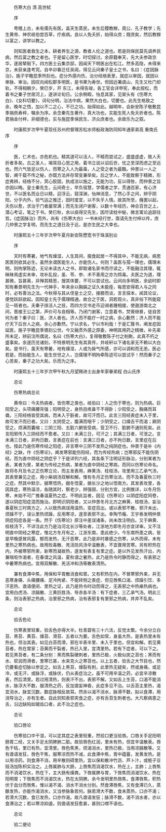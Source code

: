 <!-- { "loadSidebar": true } -->


　　伤寒大白 清 高世栻

　　序

　　粤稽上古，未有儒先有医。盖天生蒸民，未生后稷教稼，周公、孔子教学；先生黄帝、神农岐伯尝百草，疗疾病。良以人免夭折，始得众庶；既庶矣，然后教稼以富之，讲学以教之。

　　则知医者救生之本，耕者养生之源，教者人伦之道也。若是则保民莫先调养民病，然后富之教之者也。于是留心医学，时切探讨。余原籍奉天，先大夫参政京华，遂居辇毂下。四方医士云集京邸，因闻天下明医出在松江。然多高隐，未得来京，未获亲逢考究。自辛卯春迁任吴阊，得见云间秦子皇士之书，名曰：《症因脉治》，施子宇瞻昆季所刻也。症分外感内伤，治分经络表里，就症以审因，就因以审脉、审治。因叹向闻松郡多明医，是书果为寿世。但因远署虞山，先生又杜门却轨，不得相朝夕。癸巳岁，开 东江，未得告竣，各工官会详申宪，奉此按松，而着书之秦子世居河上，遂讲论旬日。公余稍暇，怡息其家，见架头有《伤寒大白》、《女科切要》，词句分明，治法中病，果然大白也，切要也。此先生格致之余，晚年之悟，加以不二之心，不已之功，始得如此。越明年，会新安陈子敬敷昆季捐赀寿梓，嘱余为序。余念秦先生著作，真大功也，实能生死人免夭折者也。陈君捐金付梓，非细德也，实与施昆季保民生、济众庶者也。余故乐为之叙。

　　时康熙岁次甲午夏现任苏州府督理苏松水师船政海防同知年通家弟高 重南氏序

　　序

　　医，仁术也，亦危机也。精其道可以活人，不精而尝试之，盛盛虚虚，致人夭折者多矣。古之圣人，竭耳目心思之用，着书立说以诏后世，忧之至深而虑之至远也。然六气皆足以伤人，而寒之入人为最毒，人之受之者为最酷。仲景以一人之智，阐千载不传之秘，亦既方法并存常变兼举矣。后之学人，不能致察于精微，形症弗辨，经络不分，冥心胶固，执成法以施之，无能为功，反以得咎，而仲景之旨亦因以晦。皇士秦先生，云间奇士，早负宿慧，学儒者之学，贯通百家，有心济世，不以医名而业日以精，迎浮云，窥深渊，怡神消息，了然心手之间，辨乎阴阳，分乎内外，验气运之推迁，因时度宜，以不失乎人情。故其所至，癃罢以起，夭伤以愈，求治于门者屡常满；而先生闭户谢客，以数十年经历，神合百世之上，潜心考证，笔之于书。癸巳秋，余以痰得交先生，因尽读枕中秘，微言寓论追踪往哲。《症因脉治》而外，尚有《伤寒大白》一书未经行世，亟请先生付梓以传，庶几仲景之学复明，而先生之道日及于远，是亦生民之大幸也。

　　时康熙五十三年岁次甲午夏月新安陈懋宽书于珠溪别业

　　序

　　天时有寒暑，地气有燥湿，人生其间，服食起居一不得其中，不能无病，病思医医则欲其必生。虽然余谓医能生人，亦能伤人。何则？盖医与孺一理也，儒理未明，则拘掌陈迹，无论未读古人之书，即取诸名家书而尽读之，不能融洽其理，辄昧昧焉虚实未审，攻补乱投，虽、苓、参、术不善用之亦为鸩毒。夫医之为道，理甚微，旨甚奥，非殚其精思，搜其体要，不可以尝试也。云间向多明医，余幼时即知有秦景明先生为一代神手，年来余以胸膈之证久未能痊，每思安得若人与之同时，必有善治之法。今秋得与其从侄皇士之交，接膝而谈，言言探本，闻其论议，便觉跃跃欲起。因知皇士先于儒理精通，故合之于医，洞若观火，真非俗下所能窥见一斑者也。夫秦子挟活人之技，而四方交书走币迎谒者踵相接，使遨游南北之间，晋接王公之第，声价可与良相等。乃闭门谢客，立意着书，焚膏继晷，徒自苦何为者？秦子曰：医，济人者也。济人而不能疗一时之病，余心歉然；济人而不能疗天下后世人之病，余心亦歉然。宁以求名，宁以市利哉！于是汇簇书，阐发症因延医，施子宇瞻昆季镌刻公世。今又融贯外感之原委，神明其用药之精微，补先辈所未足，辨前注所偶讹，名曰《伤寒大白》，复得敬敷陈子付之剞劂，此真不朽之盛事矣。余遂历览诸刻，不特景明先生有其真传，并岐轩以下诸名家无不赖以大白矣。是书行，虽天有寒暑，地有燥湿，人或为戾气所感，亦可以调和而无恙。医必若是，而始能生人，能生世世之人，岂儒理不明拘牵陈迹可以尝试乎！然而秦子之心苦矣，秦子之功大矣。乐而为之序。

　　时康熙五十三年岁次甲午秋九月望赐进士出身年家眷弟程 白山氏序

　　总论

　　伤寒热病总论

　　黄帝曰：今夫热病者，皆伤寒之类也，岐伯曰：人之伤于寒也，则为热病。巨阳受之，头项痛腰背强；阳明受之，身热目疼鼻干不得卧；少阳受之，胸痛而耳聋。三阳经络皆受其病，而未入于脏者，故可汗而已。此言三阳经表症未入于里，故可发汗而已者。又曰：太阴受之，腹满而咽干；少阴受之，口燥舌干而渴；厥阴受之，烦满而囊缩；三阴三阳、五脏六腑皆受病，营卫不行、脏腑不通则死矣。此言阳邪传入三阴经而不愈者。又曰：未满三日，可汗之；其满三日者，可泄之。言未满三日者，非拘日数，言表症在前也：言满三日者，亦不拘日数，言里症在后也。按此乃是伤寒传经之阳症，非言寒中三阴不发热之纯阴症也。仲景于是补《内经》之缺，作《伤寒论》，阐发寒邪能伤阳经，而为传经热病；岂寒邪反不能伤阴经。而为直中阴经之阴症乎？于是详列六经，其各条下注明证形脉治，分别某者为表，某者为里，某者为传经之热病，某者为直中阴经之寒病，而同以伤寒论命名。故将冬月及令之正伤寒立论，而主发表用，麻黄汤、桂枝汤，攻里用三乙承气汤，其表里兼见之症，用小柴胡汤双解和解。惟有冬月正伤寒治法，而不及春夏秋三时之症。然其中默示，据寒悟热，据冬悟夏，据长沙之地以悟南方。其发表攻里，各因其症，寒热温凉，各随其时，察老少，辨强弱，分别方宜，比例推详，以冬月伤寒，未始不可广推春温夏热之症。不明此旨者，因见《伤寒论》以阴症阳症同卷，遂以阴症阳症混而施治。即明识阴阳者，又以仲景冬月北方之麻黄、桂枝汤，妄治春夏秋三时南方之，人以致热病误用温热，变症百出。或以表邪不散，邪汗未出，烦躁不宁，误认里热烦躁，反用寒凉，遂至表邪不出。幸陶节庵、王宇泰发明仲景阴症阳症各是一条。然于《伤寒论》原注中差误诸条，尚未改注明白。又于麻黄、桂枝汤下，不详注此方乃是治河北长沙等处者，江浙地方即冬月亦宜详审。又不注明直中阴经之寒症，惟北方冬月有之，江浙东南，患此绝少。今东南所患之病，皆是早晚感冒风露，郁而发热，无汗恶寒，此乃是非时暴感之伤寒，从外而得，未有里热之寒热病也。故用败毒散、羌活防风汤辛温散表，不宜骤用苦寒。另有积热在内，外被寒邪所束，新寒而凝故热，遂发有表复有里之症。是以外见发热汗出，内兼喘呕作渴者，在春谓之风温，夏秋谓之暑热，此乃是热令时静而得之，有表邪之中暑寒热病也。宜用双解散、羌活冲和汤等散表清热。

　　兼有食滞中焦，用保和平胃散消食和胃。又有积热在内，不冒寒邪外束，并无恶寒身痛、头痛腰痛、足冷拘紧、不能转侧之表症、但见唇焦口渴、烦躁引饮、多汗恶热、谵语便闭、里热之证，此乃是热令时动而得之，无表邪之中热瘅热病也。宜用白虎汤、凉膈散、三黄巨胜汤、导赤各半汤：有下症者，三乙承气汤。明此三条，则治表邪之热病，治里邪之热病，治有表邪复有里邪之热病，井井不乱矣。

　　总论

　　验舌色论

　　伤寒表里轻重，验舌色亦得大半。杜青碧有三十六法，反觉太繁。今余分立白苔、黑苔、黄苔、燥苔、滑苔、五者以为要。舌色如常，身虽大热，是表热里未有热也，但治其表。如见白苔而滑，邪在半表半里、未入于里也，但宜和解。若见黄苔者，热在胃家；苔黄而干裂者，热已入里，宜清里热。若有下症者，可以下之。若见黑苔者，有二条分别：黑而焦裂硬刺者，里热已极，火极似炭之苔也；黑而有水、软润而滑者，里寒已甚，水来克火之寒苔也。以上五者，验舌之大节目也，然仍要看症切脉以参定之。如舌上黑苔，燥裂有刺，此里热无疑矣，然或身痛，或足冷，或无汗，或脉浮，或脉伏，仍从表症治之。虽不可用辛温之药，必宜辛凉散表，然后清里。若过用清热，则表汗不出，表邪不解。又如舌上生苔，口渴不能消水，脉浮大不数，服清热之药，反加谵妄神昏，此症多见不治。以舌苔主里热，渴宜消水，脉宜沉数，数症脉相反故耳。然余以渴不消水，脉滑不数，拟以食滞，用消导治之，亦有生者。自此则知表邪夹食之症，亦有舌苔生刺者也。大凡察病患之舌，沿边缺陷如锯齿口者，此不治之症也。

　　总论

　　验口唇论

　　伤寒验口中干湿，可以定其症之表里轻重，然验口更当验唇。口唇关手足阳明肠胃二经，又关手足太阴脾肺二脏。故验唇色红润，里未有热，但宜辛温散表。唇色干枯，里已有热，宜清里。唇色焦黑，烦渴消水，里热已极，当用凉膈散等。又有谵语发狂，唇色干焦，服寒凉而热不减，此食滞中焦，胃中蕴蓄，发黄发热。是以用凉药。则食滞不消，用辛散则碍里热，宜以保和散冲竹沥、芦卜汁，或栀子豆豉汤加陈枳实治之。上唇属肺与大肠，上唇焦而消渴饮水，热在上，主肺；上唇焦而不消渴饮水，热在下，主大肠有燥粪。下唇属脾与胃，下唇焦而消渴饮水，热在阳明胃；下唇焦而不消渴饮水，热在太阴脾。余今发明里热唇焦，食滞唇焦，积热伏于血分而唇焦，惟以渴不渴、消水不消水分别。然食滞唇焦，又有食滞已久，蒸酿发热，亦能作渴消水，又当参脉象若何。脉若滑大不数，食未蒸热，口亦不渴；若滑大沉数，食已发热，口亦作渴。故凡谵语发狂；脉滑不数，渴不消水者，亦以食滞治之；若以寒凉抑遏，则谵语发狂愈甚，甚则口噤不语也。

　　总论

　　验二便论

